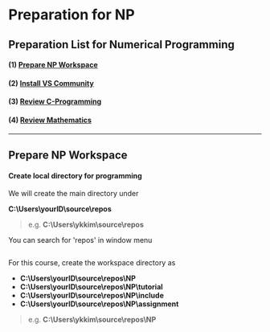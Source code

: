 # Preparation for NP

## Preparation List for Numerical Programming

#### (1) [Prepare NP Workspace](preparation-for-np.md#prepare-np-workspace-1)

#### (2) [Install VS Community](../../c-programming/c-programming-review/installing-visual-studio.md)

#### (3) [Review C-Programming](../../c-programming/c-programming-review/#lessons)

#### (4) [Review Mathematics](../math-revision.md)



***

##

## Prepare NP Workspace

#### Create local directory for programming

We will create the main directory under

**C:\Users\yourID\source\repos**

> e.g. **C:\Users\ykkim\source\repos**

You can search for 'repos' in window menu

<figure><img src="https://user-images.githubusercontent.com/38373000/185348195-07f482ba-3aac-4fc8-8298-9928f06fc534.png" alt=""><figcaption></figcaption></figure>



For this course,  create the workspace directory as

* **C:\Users\yourID\source\repos\NP**
* **C:\Users\yourID\source\repos\NP\tutorial**
* **C:\Users\yourID\source\repos\NP\include**
* **C:\Users\yourID\source\repos\NP\assignment**

> e.g. **C:\Users\ykkim\source\repos\NP**


